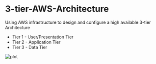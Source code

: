 # 3-tier-AWS-Architecture
Using AWS infrastructure to design and configure a high available 3-tier Architecture
- Tier 1 - User/Presentation Tier
- Tier 2 - Application Tier
- Tier 3 - Data Tier
  
![plot](./3-tier-AWS-Architecture2/Tier3Topology.png)
